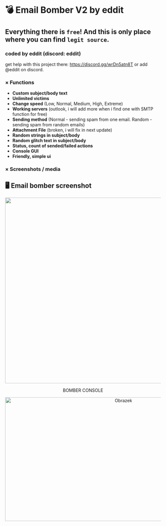 # 💣 Email Bomber V2 by eddit
## Everything there is `free`! And this is only place where you can find `legit source`.
### coded by eddit (discord: eddit)
<h>get help with this project there: https://discord.gg/wrDn5atn8T or add @eddit on discord.</h>
 ### × Functions
- **Custom subject/body text**
- **Unlimited victims**
- **Change speed** (Low, Normal, Medium, High, Extreme)
- **Working servers** (outlook, i will add more when i find one with SMTP function for free)
- **Sending method** (Normal - sending spam from one email. Random - sending spam from random emails)
- **Attachment File** (broken, i will fix in next update)
- **Random strings in subject/body**
- **Random glitch text in subject/body**
- **Status, count of sended/failed actions**
- **Console GUI**
- **Friendly, simple ui**
### × Screenshots / media
 ## 🖥️ Email bomber screenshot
 
 <div align="center">
  <img src="https://i.imgur.com/zQaRsK5.png" alt="Obrazek" width="1100" height="600">
</div>
 <div align="center">
    <p align="center">BOMBER CONSOLE</p>
  <img src="https://i.imgur.com/IhwKjjK.png" alt="Obrazek" width="750" height="400">
</div>
